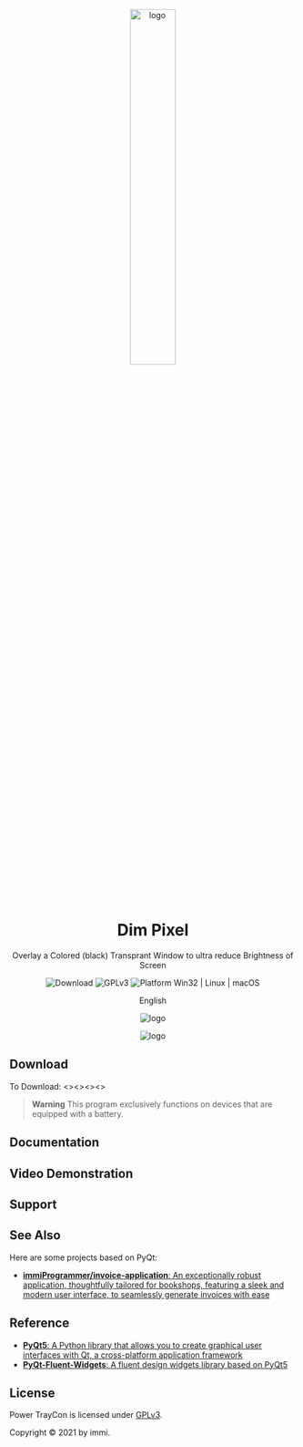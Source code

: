<p align="center">
  <img width="40%" align="center" src="https://i.postimg.cc/c4vqGsTF/logo.png" alt="logo">
</p>
<h1 align="center">  Dim Pixel</h1>
<p align="center">
  Overlay a Colored (black) Transprant Window to ultra reduce Brightness of Screen
</p>

<p align="center">

  <a style="text-decoration:none">
    <img src="https://static.pepy.tech/personalized-badge/pyqt-fluent-widgets?period=total&units=international_system&left_color=grey&right_color=brightgreen&left_text=Downloads" alt="Download"/>
  </a>

  <a style="text-decoration:none">
    <img src="https://img.shields.io/badge/License-GPLv3-blue?color=#4ec820" alt="GPLv3"/>
  </a>

  <a style="text-decoration:none">
    <img src="https://img.shields.io/badge/Platform-Win32%20-blue?color=#4ec820" alt="Platform Win32 | Linux | macOS"/>
  </a>
</p>

<p align="center">
English
</p>

<p align="center">
  <img align="center" src="https://i.postimg.cc/SNSPmmrB/winUI.png" alt="logo">
</p>
<p align="center">
  <img align="center" src="https://i.postimg.cc/JnV3Mprm/image.png" alt="logo">
</p>


## Download
To Download:
<><><><>

> **Warning**
> This program exclusively functions on devices that are equipped with a battery.


## Documentation
<!-- Want to know more about PyQt-Fluent-Widgets? Please read the [help document](https://qfluentwidgets.com) 👈 -->

## Video Demonstration
<!-- Check out this [▶ example video](https://www.bilibili.com/video/BV12c411L73q) that shows off what PyQt-Fluent-Widgets are capable of 🎉 -->

## Support
<!-- If this project helps you a lot and you want to support the development and maintenance of this project, feel free to sponsor me via [爱发电](https://afdian.net/a/zhiyiYo) or [ko-fi](https://ko-fi.com/zhiyiYo). Your support is highly appreciated 🥰 -->

## See Also
Here are some projects based on PyQt:
* [**immiProgrammer/invoice-application**: An exceptionally robust application, thoughtfully tailored for bookshops, featuring a sleek and modern user interface, to seamlessly generate invoices with ease](https://github.com/immiProgrammer/invoice-application)


## Reference
* [**PyQt5**: A Python library that allows you to create graphical user interfaces with Qt, a cross-platform application framework](https://doc.qt.io/qtforpython-5/)
* [**PyQt-Fluent-Widgets**: A fluent design widgets library based on PyQt5](https://github.com/zhiyiYo/PyQt-Fluent-Widgets)

## License
Power TrayCon is licensed under [GPLv3](./LICENSE).

Copyright © 2021 by immi.

